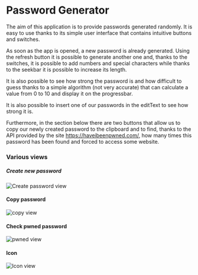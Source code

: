 # Password Generator
The aim of this application is to provide passwords generated randomly. It is easy to use thanks to its simple user interface that contains intuitive buttons and switches.

As soon as the app is opened, a new password is already generated. Using the refresh button it is possible to generate another one and, thanks to the switches, it is possible to add numbers and special characters while thanks to the seekbar it is possible to increase its length.

It is also possible to see how strong the password is and how difficult to guess thanks to a simple algorithm (not very accurate) that can calculate a value from 0 to 10 and display it on the progressbar.

It is also possible to insert one of our passwords in the editText to see how strong it is.

Furthermore, in the section below there are two buttons that allow us to copy our newly created password to the clipboard and to find, thanks to the API provided by the site https://haveibeenpwned.com/, how many times this password has been found and forced to access some website.

### Various views
##### Create new password
![Create password view](./screenshots/new_password_view.png)

#### Copy password
![copy view](./screenshots/copy_view.png)

#### Check pwned password
![pwned view](./screenshots/pwned_view.png)

#### Icon
![Icon view](./screenshots/icon_view.png)


